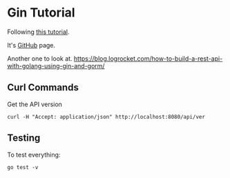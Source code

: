 # Gin Tutorial

Following [this tutorial](https://semaphoreci.com/community/tutorials/building-go-web-applications-and-microservices-using-gin).

It's [GitHub](https://github.com/demo-apps/go-gin-app) page.

Another one to look at. <https://blog.logrocket.com/how-to-build-a-rest-api-with-golang-using-gin-and-gorm/>

## Curl Commands

Get the API version

```
curl -H "Accept: application/json" http://localhost:8080/api/ver
```

## Testing

To test everything:

```
go test -v
```
